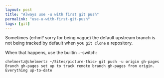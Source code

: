 ```yaml
---
layout: post
title: "Always use -u with first git push"
permalink: "use-u-with-first-git-push"
tags: [git]
---
```


Sometimes (erhm? sorry for being vague) the default upstream branch is not being tracked by default when you `git clone` a repository.

When that happens, use the builtin `-`-switch:

    chelmertz@chelmertz ~/Sites/picture-this> git push -u origin gh-pages
    Branch gh-pages set up to track remote branch gh-pages from origin.
    Everything up-to-date

